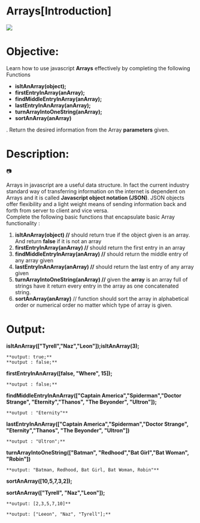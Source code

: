 # **Arrays[Introduction]**
<img src="https://miro.medium.com/max/1200/1*1LbYsEHdn-9cGCfk6cOOIA.gif">

# **Objective:**

Learn how to use javascript **Arrays** effectively by completing the following Functions

- **isItAnArray(object);**
- **firstEntryInArray(anArray);**
- **findMiddleEntryInArray(anArray);**
- **lastEntryInAnArray(anArray);**
- **turnArrayIntoOneString(anArray);**
- **sortAnArray(anArray)**

.  Return the desired information from the Array **parameters** given.


# **Description:**

📷

Arrays in javascript are a useful data structure.  In fact the current industry standard way of transferring information on the internet is dependent on Arrays and it is called **Javascript object notation (JSON)**.  JSON objects offer flexibility and a light weight means of sending information back and forth from server to client and vice versa.  
Complete the following basic functions that encapsulate basic Array functionality :

1. **isItAnArray(object) //**  should return true if the object given is an array.  And return **false** if it is not an array
2. **firstEntryInArray(anArray)  //** should return the first entry in an array 
3. **findMiddleEntryInArray(anArray)   //** should return the middle entry of any array given
4. **lastEntryInAnArray(anArray)    //** should return the last entry of any array given
5. **turnArrayIntoOneString(anArray)   //** given the **array** is an array full of strings have it return every entry in the array as one concatenated string.
6. **sortAnArray(anArray)**    // function should sort the array in alphabetical order or numerical order no matter which type of array is given.  

# **Output:**

**isItAnArray(["Tyrell","Naz","Leon"]);isItAnArray(3);**

```
**output: true;**
**output : false;**
```

**firstEntryInAnArray([false, "Where", 15]);**

```
**output : false;**
```

**findMiddleEntryInAnArray(["Captain America","Spiderman","Doctor Strange", "Eternity","Thanos", "The Beyonder", "Ultron"]);**

```
**output : "Eternity"**
```

**lastEntryInAnArray(["Captain America","Spiderman","Doctor Strange", "Eternity","Thanos", "The Beyonder", "Ultron"])**

```
**output : "Ultron";**
```

**turnArrayIntoOneString(["Batman", "Redhood","Bat Girl","Bat Woman", "Robin"])**

```
**output: "Batman, Redhood, Bat Girl, Bat Woman, Robin"**
```

**sortAnArray([10,5,7,3,2]);**

**sortAnArray(["Tyrell", "Naz","Leon"]);**

```
**output: [2,3,5,7,10]**
```

```
**output: ["Leeon", "Naz", "Tyrell"];**
```